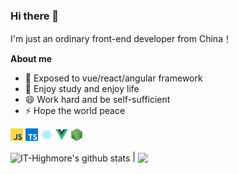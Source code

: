 ### Hi there 👋

I'm just an ordinary front-end developer from China！

**About me**
- 💬 Exposed to vue/react/angular framework
- 🌱 Enjoy study and enjoy life
- 😄 Work hard and be self-sufficient
- ⚡ Hope the world peace

<code><img height="20" alt="javascript" src="https://raw.githubusercontent.com/github/explore/80688e429a7d4ef2fca1e82350fe8e3517d3494d/topics/javascript/javascript.png"></code>
<code><img height="20" alt="typescript" src="https://raw.githubusercontent.com/github/explore/80688e429a7d4ef2fca1e82350fe8e3517d3494d/topics/typescript/typescript.png"></code>
<code><img height="20" alt="react" src="https://raw.githubusercontent.com/github/explore/80688e429a7d4ef2fca1e82350fe8e3517d3494d/topics/react/react.png"></code>
<code><img height="20" alt="graphql" src="https://raw.githubusercontent.com/github/explore/5c058a388828bb5fde0bcafd4bc867b5bb3f26f3/topics/vue/vue.png"></code>
<code><img height="20" alt="nodejs" src="https://raw.githubusercontent.com/github/explore/80688e429a7d4ef2fca1e82350fe8e3517d3494d/topics/nodejs/nodejs.png"></code>

<div>
<img align="center" src="https://github-readme-stats.vercel.app/api?username=IT-Highmore&show_icons=true&include_all_commits=true&theme=buefy&hide_border=true" alt="IT-Highmore's github stats" /> | 
<img align="center" src="https://github-readme-stats.vercel.app/api/top-langs/?username=IT-Highmore&layout=compact&theme=buefy&hide_border=true" />
</div>
<!--
**IT-Highmore/IT-Highmore** is a ✨ _special_ ✨ repository because its `README.md` (this file) appears on your GitHub profile.

Here are some ideas to get you started:

- 🔭 I’m currently working on ...
- 🌱 I’m currently learning ...
- 👯 I’m looking to collaborate on ...
- 🤔 I’m looking for help with ...
- 💬 Ask me about ...
- 📫 How to reach me: ...
- 😄 Pronouns: ...
- ⚡ Fun fact: ...
-->
